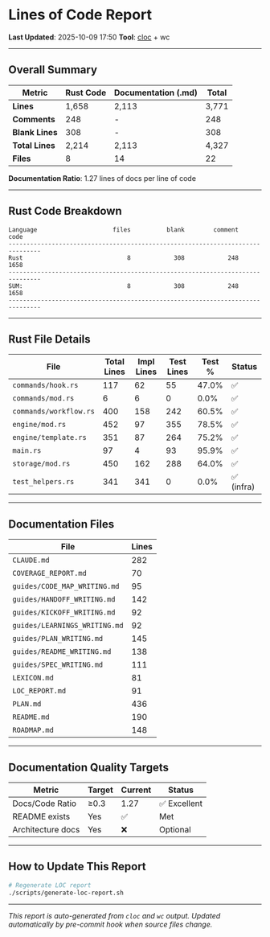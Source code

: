 # Lines of Code Report

**Last Updated**: 2025-10-09 17:50
**Tool**: [cloc](https://github.com/AlDanial/cloc) + wc

---

## Overall Summary

| Metric | Rust Code | Documentation (.md) | Total |
|--------|-----------|---------------------|-------|
| **Lines** | 1,658 | 2,113 | 3,771 |
| **Comments** | 248 | - | 248 |
| **Blank Lines** | 308 | - | 308 |
| **Total Lines** | 2,214 | 2,113 | 4,327 |
| **Files** | 8 | 14 | 22 |

**Documentation Ratio**: 1.27 lines of docs per line of code

---

## Rust Code Breakdown

```
Language                     files          blank        comment           code
-------------------------------------------------------------------------------
Rust                             8            308            248           1658
-------------------------------------------------------------------------------
SUM:                             8            308            248           1658
-------------------------------------------------------------------------------
```

---

## Rust File Details

| File | Total Lines | Impl Lines | Test Lines | Test % | Status |
|------|-------------|------------|------------|--------|--------|
| `commands/hook.rs` | 117 | 62 | 55 | 47.0% | ✅ |
| `commands/mod.rs` | 6 | 6 | 0 | 0.0% | ✅ |
| `commands/workflow.rs` | 400 | 158 | 242 | 60.5% | ✅ |
| `engine/mod.rs` | 452 | 97 | 355 | 78.5% | ✅ |
| `engine/template.rs` | 351 | 87 | 264 | 75.2% | ✅ |
| `main.rs` | 97 | 4 | 93 | 95.9% | ✅ |
| `storage/mod.rs` | 450 | 162 | 288 | 64.0% | ✅ |
| `test_helpers.rs` | 341 | 341 | 0 | 0.0% | ✅ (infra) |

---

## Documentation Files

| File | Lines |
|------|-------|
| `CLAUDE.md` | 282 |
| `COVERAGE_REPORT.md` | 70 |
| `guides/CODE_MAP_WRITING.md` | 95 |
| `guides/HANDOFF_WRITING.md` | 142 |
| `guides/KICKOFF_WRITING.md` | 92 |
| `guides/LEARNINGS_WRITING.md` | 92 |
| `guides/PLAN_WRITING.md` | 145 |
| `guides/README_WRITING.md` | 138 |
| `guides/SPEC_WRITING.md` | 111 |
| `LEXICON.md` | 81 |
| `LOC_REPORT.md` | 91 |
| `PLAN.md` | 436 |
| `README.md` | 190 |
| `ROADMAP.md` | 148 |

---

## Documentation Quality Targets

| Metric | Target | Current | Status |
|--------|--------|---------|--------|
| Docs/Code Ratio | ≥0.3 | 1.27 | ✅ Excellent |
| README exists | Yes | ✅ | Met |
| Architecture docs | Yes | ❌ | Optional |

---

## How to Update This Report

```bash
# Regenerate LOC report
./scripts/generate-loc-report.sh
```

---

*This report is auto-generated from `cloc` and `wc` output.*
*Updated automatically by pre-commit hook when source files change.*
